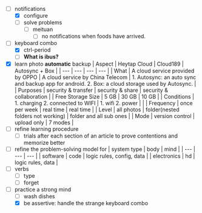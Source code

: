 - [ ] notifications
	- [x] configure
	- [ ] solve problems
		- [ ] meituan
			- [ ] no notifications when foods have arrived. 
- [ ] keyboard combo
	- [x] ctrl-period
	- [ ] **What is ibus?**
- [x] learn photo **automatic** backup
	| Aspect | Heytap Cloud | Cloud189 | Autosync + Box |
	| --- | --- | --- | --- |
	| What | A cloud service provided by OPPO | A cloud service by China Telecom | 1. Autosync: an auto sync and backup app for android. 2. Box: a cloud storage used by Autosync. |
	| Purposes | security & transfer | security & share | security & collaboration |
	| Free Storage Size | 5 GB | 30 GB | 10 GB |
	| Conditions | 1. charging 2. connected to WIFI | 1. wifi 2. power | |
	| Frequency | once per week | real time | real time |
	| Level | all photos | folder(nested folders not working) | folder and all sub ones |
	| Mode | version control | upload only | 7 modes |
- [ ] refine learning procedure
	- [ ] trials after each section of an article to prove contentions and memorize better
- [ ] refine the problem-solving model for 
	| system type | body | mind |
	| --- | --- | --- |
	| software | code | logic rules, config, data |
	| electronics | hd | logic rules, data |
- [ ] verbs
	- [ ] type
	- [ ] forget
- [ ] practice a strong mind
	- [ ] wash dishes
	- [x] be assertive: handle the strange keyboard combo
<!--stackedit_data:
eyJoaXN0b3J5IjpbMTkzMjM0NTYxMF19
-->